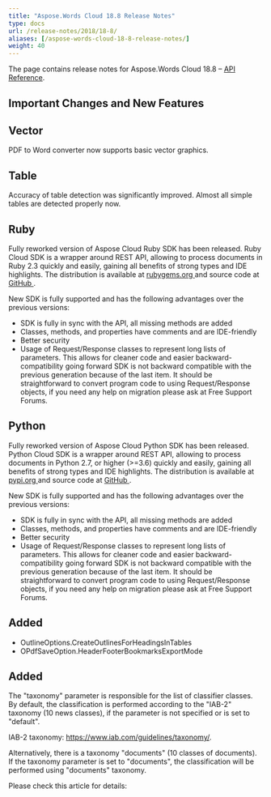 ```yaml
---
title: "Aspose.Words Cloud 18.8 Release Notes"
type: docs
url: /release-notes/2018/18-8/
aliases: [/aspose-words-cloud-18-8-release-notes/]
weight: 40
---
```


The page contains release notes for Aspose.Words Cloud 18.8 – [API Reference](https://apireference.aspose.cloud/words/).

## Important Changes and New Features

## Vector

PDF to Word converter now supports basic vector graphics.

## Table

Accuracy of table detection was significantly improved. Almost all simple tables are detected properly now.

## Ruby

Fully reworked version of Aspose Cloud Ruby SDK has been released. Ruby Cloud SDK is a wrapper around REST API, allowing to process documents in Ruby 2.3 quickly and easily, gaining all benefits of strong types and IDE highlights. The distribution is available at [rubygems.org ](https://rubygems.org/gems/aspose_words_cloud)and source code at [GitHub ](https://github.com/aspose-words-cloud/aspose-words-cloud-ruby).

New SDK is fully supported and has the following advantages over the previous versions:

- SDK is fully in sync with the API, all missing methods are added
- Classes, methods, and properties have comments and are IDE-friendly
- Better security
- Usage of Request/Response classes to represent long lists of parameters. This allows for cleaner code and easier backward-compatibility going forward
  SDK is not backward compatible with the previous generation because of the last item. It should be straightforward to convert program code to using Request/Response objects, if you need any help on migration please ask at Free Support Forums.

## Python

Fully reworked version of Aspose Cloud Python SDK has been released. Python Cloud SDK is a wrapper around REST API, allowing to process documents in Python 2.7, or higher (>=3.6) quickly and easily, gaining all benefits of strong types and IDE highlights. The distribution is available at [pypi.org ](https://pypi.org/project/asposewordscloud)and source code at [GitHub ](https://github.com/aspose-words-cloud/aspose-words-cloud-python).

New SDK is fully supported and has the following advantages over the previous versions:

- SDK is fully in sync with the API, all missing methods are added
- Classes, methods, and properties have comments and are IDE-friendly
- Better security
- Usage of Request/Response classes to represent long lists of parameters. This allows for cleaner code and easier backward-compatibility going forward
  SDK is not backward compatible with the previous generation because of the last item. It should be straightforward to convert program code to using Request/Response objects, if you need any help on migration please ask at Free Support Forums.

## Added

- OutlineOptions.CreateOutlinesForHeadingsInTables
- OPdfSaveOption.HeaderFooterBookmarksExportMode

## Added

The "taxonomy" parameter is responsible for the list of classifier classes. By default, the classification is performed according to the "IAB-2" taxonomy (10 news classes), if the parameter is not specified or is set to "default".

IAB-2 taxonomy: <https://www.iab.com/guidelines/taxonomy/>.

Alternatively, there is a taxonomy "documents" (10 classes of documents). If the taxonomy parameter is set to "documents", the classification will be performed using "documents" taxonomy.

Please check this article for details:
